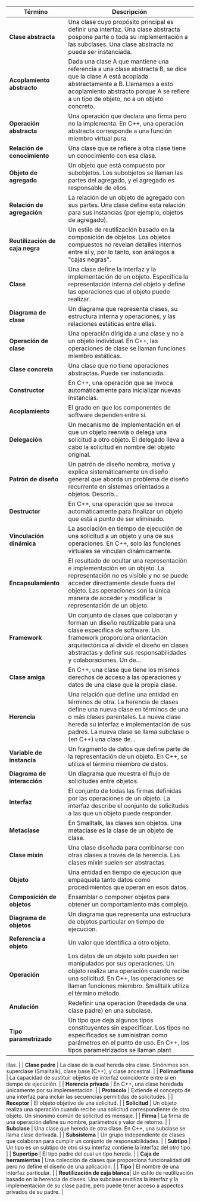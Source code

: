 
| **Término**                    | **Descripción**                                                                                                                                                                                        |
|-------------------------------|--------------------------------------------------------------------------------------------------------------------------------------------------------------------------------------------------------|
| **Clase abstracta**           | Una clase cuyo propósito principal es definir una interfaz. Una clase abstracta pospone parte o toda su implementación a las subclases. Una clase abstracta no puede ser instanciada.                   |
| **Acoplamiento abstracto**     | Dada una clase A que mantiene una referencia a una clase abstracta B, se dice que la clase A está acoplada abstractamente a B. Llamamos a esto acoplamiento abstracto porque A se refiere a un tipo de objeto, no a un objeto concreto. |
| **Operación abstracta**        | Una operación que declara una firma pero no la implementa. En C++, una operación abstracta corresponde a una función miembro virtual pura.                                                           |
| **Relación de conocimiento**   | Una clase que se refiere a otra clase tiene un conocimiento con esa clase.                                                                                                                             |
| **Objeto de agregado**         | Un objeto que está compuesto por subobjetos. Los subobjetos se llaman las partes del agregado, y el agregado es responsable de ellos.                                                                |
| **Relación de agregación**     | La relación de un objeto de agregado con sus partes. Una clase define esta relación para sus instancias (por ejemplo, objetos de agregado).                                                        |
| **Reutilización de caja negra**| Un estilo de reutilización basado en la composición de objetos. Los objetos compuestos no revelan detalles internos entre sí y, por lo tanto, son análogos a "cajas negras".                               |
| **Clase**                     | Una clase define la interfaz y la implementación de un objeto. Especifica la representación interna del objeto y define las operaciones que el objeto puede realizar.                               |
| **Diagrama de clase**          | Un diagrama que representa clases, su estructura interna y operaciones, y las relaciones estáticas entre ellas.                                                                                     |
| **Operación de clase**         | Una operación dirigida a una clase y no a un objeto individual. En C++, las operaciones de clase se llaman funciones miembro estáticas.                                                           |
| **Clase concreta**            | Una clase que no tiene operaciones abstractas. Puede ser instanciada.                                                                                                                                   |
| **Constructor**                | En C++, una operación que se invoca automáticamente para inicializar nuevas instancias.                                                                                                             |
| **Acoplamiento**               | El grado en que los componentes de software dependen entre sí.                                                                                                                                         |
| **Delegación**                | Un mecanismo de implementación en el que un objeto reenvía o delega una solicitud a otro objeto. El delegado lleva a cabo la solicitud en nombre del objeto original.                                  |
| **Patrón de diseño**          | Un patrón de diseño nombra, motiva y explica sistemáticamente un diseño general que aborda un problema de diseño recurrente en sistemas orientados a objetos. Describ...    |
| **Destructor**                 | En C++, una operación que se invoca automáticamente para finalizar un objeto que está a punto de ser eliminado.                                                                                        |
| **Vinculación dinámica**      | La asociación en tiempo de ejecución de una solicitud a un objeto y una de sus operaciones. En C++, solo las funciones virtuales se vinculan dinámicamente.                                            |
| **Encapsulamiento**           | El resultado de ocultar una representación e implementación en un objeto. La representación no es visible y no se puede acceder directamente desde fuera del objeto. Las operaciones son la única manera de acceder y modificar la representación de un objeto. |
| **Framework**                  | Un conjunto de clases que colaboran y forman un diseño reutilizable para una clase específica de software. Un framework proporciona orientación arquitectónica al dividir el diseño en clases abstractas y definir sus responsabilidades y colaboraciones. Un de... |
| **Clase amiga**               | En C++, una clase que tiene los mismos derechos de acceso a las operaciones y datos de una clase que la propia clase.                                                                              |
| **Herencia**                  | Una relación que define una entidad en términos de otra. La herencia de clases define una nueva clase en términos de una o más clases parentales. La nueva clase hereda su interfaz e implementación de sus padres. La nueva clase se llama subclase o (en C++) una clase de... |
| **Variable de instancia**     | Un fragmento de datos que define parte de la representación de un objeto. En C++, se utiliza el término miembro de datos.                                                                         |
| **Diagrama de interacción**   | Un diagrama que muestra el flujo de solicitudes entre objetos.                                                                                                                                         |
| **Interfaz**                  | El conjunto de todas las firmas definidas por las operaciones de un objeto. La interfaz describe el conjunto de solicitudes a las que un objeto puede responder.                                                                   |
| **Metaclase**                 | En Smalltalk, las clases son objetos. Una metaclase es la clase de un objeto de clase.                                                                                                                |
| **Clase mixin**               | Una clase diseñada para combinarse con otras clases a través de la herencia. Las clases mixin suelen ser abstractas.                                                                                  |
| **Objeto**                    | Una entidad en tiempo de ejecución que empaqueta tanto datos como procedimientos que operan en esos datos.                                                                                        |
| **Composición de objetos**    | Ensamblar o componer objetos para obtener un comportamiento más complejo.                                                                                                                              |
| **Diagrama de objetos**        | Un diagrama que representa una estructura de objetos particular en tiempo de ejecución.                                                                                                               |
| **Referencia a objeto**        | Un valor que identifica a otro objeto.                                                                                                                                                               |
| **Operación**                 | Los datos de un objeto solo pueden ser manipulados por sus operaciones. Un objeto realiza una operación cuando recibe una solicitud. En C++, las operaciones se llaman funciones miembro. Smalltalk utiliza el término método.               |
| **Anulación**                 | Redefinir una operación (heredada de una clase padre) en una subclase.                                                                                                                                 |
| **Tipo parametrizado**        | Un tipo que deja algunos tipos constituyentes sin especificar. Los tipos no especificados se suministran como parámetros en el punto de uso. En C++, los tipos parametrizados se llaman plant

illas.                                                           |
| **Clase padre**               | La clase de la cual hereda otra clase. Sinónimos son superclase (Smalltalk), clase base (C++), y clase ancestral.                                                                                 |
| **Polimorfismo**              | La capacidad de sustituir objetos de interfaz coincidente entre sí en tiempo de ejecución.                                                                                                          |
| **Herencia privada**          | En C++, una clase heredada únicamente por su implementación.                                                                                                                                         |
| **Protocolo**                 | Extiende el concepto de una interfaz para incluir las secuencias permitidas de solicitudes.                                                                                                         |
| **Receptor**                  | El objeto objetivo de una solicitud.                                                                                                                                                                |
| **Solicitud**                 | Un objeto realiza una operación cuando recibe una solicitud correspondiente de otro objeto. Un sinónimo común de solicitud es mensaje.                                                         |
| **Firma**                     | La firma de una operación define su nombre, parámetros y valor de retorno.                                                                                                                           |
| **Subclase**                  | Una clase que hereda de otra clase. En C++, una subclase se llama clase derivada.                                                                                                                     |
| **Subsistema**                | Un grupo independiente de clases que colaboran para cumplir un conjunto de responsabilidades.                                                                                                       |
| **Subtipo**                   | Un tipo es un subtipo de otro si su interfaz contiene la interfaz del otro tipo.                                                                                                                      |
| **Supertipo**                 | El tipo padre del cual un tipo hereda.                                                                                                                                                             |
| **Caja de herramientas**      | Una colección de clases que proporciona funcionalidad útil pero no define el diseño de una aplicación.                                                                                                |
| **Tipo**                      | El nombre de una interfaz particular.                                                                                                                                                             |
| **Reutilización de caja blanca**| Un estilo de reutilización basado en la herencia de clases. Una subclase reutiliza la interfaz y la implementación de su clase padre, pero puede tener acceso a aspectos privados de su padre.                                                                        |

